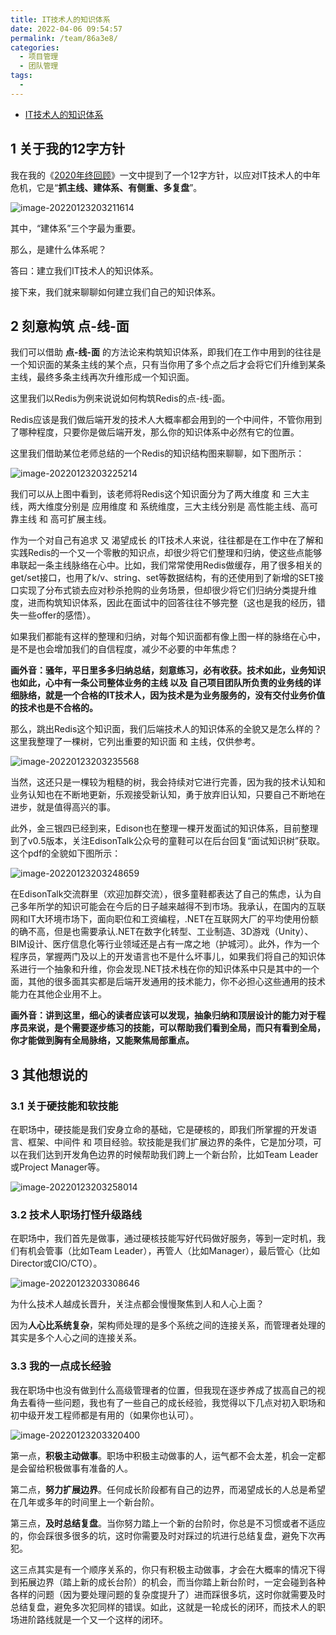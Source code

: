 ```yaml
---
title: IT技术人的知识体系
date: 2022-04-06 09:54:57
permalink: /team/86a3e8/
categories:
  - 项目管理
  - 团队管理
tags:
  - 
---
```

- [IT技术人的知识体系](https://www.cnblogs.com/edisonchou/p/talk_about_knowledge_architecture_for_tech_expert.html)

## 1 关于我的12字方针

我在我的《[2020年终回顾](https://www.cnblogs.com/edisonchou/p/edison-year-end-retrospective-2020.html)》一文中提到了一个12字方针，以应对IT技术人的中年危机，它是“**抓主线、建体系、有侧重、多复盘**”。

![image-20220123203211614](https://gitee.com/er-huomeng/l-img/raw/master/image-20220123203211614.png)

其中，“建体系”三个字最为重要。

那么，是建什么体系呢？

答曰：建立我们IT技术人的知识体系。

接下来，我们就来聊聊如何建立我们自己的知识体系。

## 2 刻意构筑 点-线-面

我们可以借助 **点-线-面** 的方法论来构筑知识体系，即我们在工作中用到的往往是一个知识面的某条主线的某个点，只有当你用了多个点之后才会将它们升维到某条主线，最终多条主线再次升维形成一个知识面。

这里我们以Redis为例来说说如何构筑Redis的点-线-面。

Redis应该是我们做后端开发的技术人大概率都会用到的一个中间件，不管你用到了哪种程度，只要你是做后端开发，那么你的知识体系中必然有它的位置。

这里我们借助某位老师总结的一个Redis的知识结构图来聊聊，如下图所示：

![image-20220123203225214](https://gitee.com/er-huomeng/l-img/raw/master/image-20220123203225214.png)

我们可以从上图中看到，该老师将Redis这个知识面分为了两大维度 和 三大主线，两大维度分别是 应用维度 和 系统维度，三大主线分别是 高性能主线、高可靠主线 和 高可扩展主线。

作为一个对自己有追求 又 渴望成长  的IT技术人来说，往往都是在工作中在了解和实践Redis的一个又一个零散的知识点，却很少将它们整理和归纳，使这些点能够串联起一条主线脉络在心中。比如，我们常常使用Redis做缓存，用了很多相关的get/set接口，也用了k/v、string、set等数据结构，有的还使用到了新增的SET接口实现了分布式锁去应对秒杀抢购的业务场景，但却很少将它们归纳分类提升维度，进而构筑知识体系，因此在面试中的回答往往不够完整（这也是我的经历，错失一些offer的感悟）。

如果我们都能有这样的整理和归纳，对每个知识面都有像上图一样的脉络在心中，是不是也会增加我们的自信程度，减少不必要的中年焦虑？

**画外音：骚年，平日里多多归纳总结，刻意练习，必有收获。技术如此，业务知识也如此，心中有一条公司整体业务的主线 以及 自己项目团队所负责的业务线的详细脉络，就是一个合格的IT技术人，因为技术是为业务服务的，没有交付业务价值的技术也是不合格的。**

那么，跳出Redis这个知识面，我们后端技术人的知识体系的全貌又是怎么样的？这里我整理了一棵树，它列出重要的知识面 和 主线，仅供参考。

![image-20220123203235568](https://gitee.com/er-huomeng/l-img/raw/master/image-20220123203235568.png)

当然，这还只是一棵较为粗糙的树，我会持续对它进行完善，因为我的技术认知和业务认知也在不断地更新，乐观接受新认知，勇于放弃旧认知，只要自己不断地在进步，就是值得高兴的事。

此外，金三银四已经到来，Edison也在整理一棵开发面试的知识体系，目前整理到了v0.5版本，关注EdisonTalk公众号的童鞋可以在后台回复“面试知识树”获取。这个pdf的全貌如下图所示：

![image-20220123203248659](https://gitee.com/er-huomeng/l-img/raw/master/image-20220123203248659.png)

在EdisonTalk交流群里（欢迎加群交流），很多童鞋都表达了自己的焦虑，认为自己多年所学的知识可能会在今后的日子越来越得不到市场。我承认，在国内的互联网和IT大环境市场下，面向职位和工资编程，.NET在互联网大厂的平均使用份额的确不高，但是也需要承认.NET在数字化转型、工业制造、3D游戏（Unity）、BIM设计、医疗信息化等行业领域还是占有一席之地（护城河）。此外，作为一个程序员，掌握两门及以上的开发语言也不是什么坏事儿，如果我们将自己的知识体系进行一个抽象和升维，你会发现.NET技术栈在你的知识体系中只是其中的一个面，其他的很多面其实都是后端开发通用的技术能力，你不必担心这些通用的技术能力在其他企业用不上。

**画外音：讲到这里，细心的读者应该可以发现，抽象归纳和顶层设计的能力对于程序员来说，是个需要逐步练习的技能，可以帮助我们看到全局，而只有看到全局，你才能做到胸有全局脉络，又能聚焦局部重点。**

## 3 其他想说的

### 3.1 关于硬技能和软技能

在职场中，硬技能是我们安身立命的基础，它是硬核的，即我们所掌握的开发语言、框架、中间件 和  项目经验。软技能是我们扩展边界的条件，它是加分项，可以在我们达到开发角色边界的时候帮助我们跨上一个新台阶，比如Team  Leader或Project Manager等。

![image-20220123203258014](https://gitee.com/er-huomeng/l-img/raw/master/image-20220123203258014.png)

### 3.2 技术人职场打怪升级路线

在职场中，我们首先是做事，通过硬核技能写好代码做好服务，等到一定时机，我们有机会管事（比如Team Leader），再管人（比如Manager），最后管心（比如Director或CIO/CTO）。

![image-20220123203308646](https://gitee.com/er-huomeng/l-img/raw/master/image-20220123203308646.png)

为什么技术人越成长晋升，关注点都会慢慢聚焦到人和人心上面？

因为**人心比系统复杂**，架构师处理的是多个系统之间的连接关系，而管理者处理的其实是多个人心之间的连接关系。

### 3.3 我的一点成长经验

我在职场中也没有做到什么高级管理者的位置，但我现在逐步养成了拔高自己的视角去看待一些问题，我也有了一些自己的成长经验，我觉得以下几点对初入职场和初中级开发工程师都是有用的（如果你也认可）。

![image-20220123203320400](https://gitee.com/er-huomeng/l-img/raw/master/image-20220123203320400.png)

第一点，**积极主动做事**。职场中积极主动做事的人，运气都不会太差，机会一定都是会留给积极做事有准备的人。

第二点，**努力扩展边界**。任何成长阶段都有自己的边界，而渴望成长的人总是希望在几年或多年的时间里上一个新台阶。

第三点，**及时总结复盘**。当你努力踏上一个新的台阶时，你总是不习惯或者不适应的，你会踩很多很多的坑，这时你需要及时对踩过的坑进行总结复盘，避免下次再犯。

这三点其实是有一个顺序关系的，你只有积极主动做事，才会在大概率的情况下得到拓展边界（踏上新的成长台阶）的机会，而当你踏上新台阶时，一定会碰到各种各样的问题（因为要处理问题的复杂度提升了）进而踩很多坑，这时你就需要及时总结复盘，避免多次犯同样的错误。如此，这就是一轮成长的闭环，而技术人的职场进阶路线就是一个又一个这样的闭环。